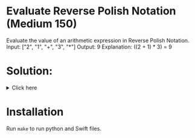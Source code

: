 # Evaluate Reverse Polish Notation (Medium 150)
Evaluate the value of an arithmetic expression in Reverse Polish Notation.
Input: ["2", "1", "+", "3", "\*"]
Output: 9
Explanation: ((2 + 1) * 3) = 9

# Solution:

<details><summary>Click here</summary>  
Have stack to keep operands. When you see operator, process two items from
operands stack. Keep going until one element remains. O(n) time, O(n) space.

<br></br>

</details>

# Installation
Run `make` to run python and Swift files.
